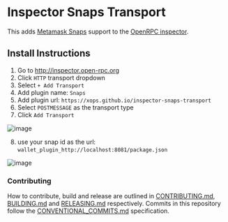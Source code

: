 # Inspector Snaps Transport

This adds [Metamask Snaps](https://github.com/MetaMask/metamask-snaps-beta) support to the [OpenRPC inspector](http://inspector.open-rpc.org).

## Install Instructions

1. Go to http://inspector.open-rpc.org
2. Click `HTTP` transport dropdown
3. Select `+ Add Transport`
4. Add plugin name: `Snaps`
5. Add plugin url: `https://xops.github.io/inspector-snaps-transport`
6. Select `POSTMESSAGE` as the transport type
7. Click `Add Transport`

![image](https://user-images.githubusercontent.com/364566/77789987-401b8b00-7021-11ea-84b8-1c42576db291.png)

8. use your snap id as the url: `wallet_plugin_http://localhost:8081/package.json`

![image](https://user-images.githubusercontent.com/364566/77790281-c8019500-7021-11ea-8f86-1a41b49cea6d.png)

### Contributing

How to contribute, build and release are outlined in [CONTRIBUTING.md](CONTRIBUTING.md), [BUILDING.md](BUILDING.md) and [RELEASING.md](RELEASING.md) respectively. Commits in this repository follow the [CONVENTIONAL_COMMITS.md](CONVENTIONAL_COMMITS.md) specification.
